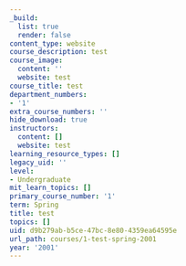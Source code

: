 ```yaml
---
_build:
  list: true
  render: false
content_type: website
course_description: test
course_image:
  content: ''
  website: test
course_title: test
department_numbers:
- '1'
extra_course_numbers: ''
hide_download: true
instructors:
  content: []
  website: test
learning_resource_types: []
legacy_uid: ''
level:
- Undergraduate
mit_learn_topics: []
primary_course_number: '1'
term: Spring
title: test
topics: []
uid: d9b279ab-b5ce-47bc-8e80-4359ea64595e
url_path: courses/1-test-spring-2001
year: '2001'
---
```

